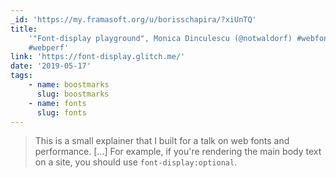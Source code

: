 ```yaml
---
_id: 'https://my.framasoft.org/u/borisschapira/?xiUnTQ'
title:
    '"Font-display playground", Monica Dinculescu (@notwaldorf) #webfonts
    #webperf'
link: 'https://font-display.glitch.me/'
date: '2019-05-17'
tags:
    - name: boostmarks
      slug: boostmarks
    - name: fonts
      slug: fonts
---
```


<div class="markdown"><blockquote>
<p>This is a small explainer that I built for a talk on web fonts and performance. […] For example, if you're rendering the main body text on a site, you should use <code>font-display:optional</code>.
</p>
</blockquote></div>
